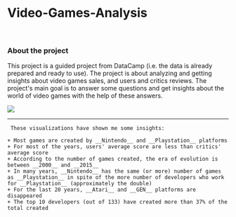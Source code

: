# Video-Games-Analysis
<br>

### About the project ###

This project is a guided project from DataCamp (i.e. the data is already prepared and ready to use). The project is about analyzing and getting insights about video games sales, and users and critics reviews. The project's main goal is to answer some questions and get insights about the world of video games with the help of these answers.

<img src="https://img.freepik.com/free-vector/set-objects-related-video-games-neon-linear-style_24908-58670.jpg?w=1380&t=st=1675376871~exp=1675377471~hmac=364fe80b35699101a47dcf53d29391555c393215382a26e4bf81e04615c86940">

- - - -


     These visualizations have shown me some insights:
            
    + Most games are created by __Nintendo__ and __Playstation__ platforms
    + For most of the years, users' average score are less than critics' average score
    + According to the number of games created, the era of evolution is between __2000__ and __2015__
    + In many years, __Nintendo__ has the same (or more) number of games as __Playstation__ in spite of the more number of developers who work for __Playstation__ (approximately the double)
    + For the last 20 years, __Atari__ and __GEN__ platforms are disappeared
    + The top 10 developers (out of 133) have created more than 37% of the total created
